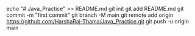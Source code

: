 echo "# Java_Practice" >> README.md
git init
git add README.md
git commit -m "first commit"
git branch -M main
git remote add origin https://github.com/HarshaRaj-Thama/Java_Practice.git
git push -u origin main
